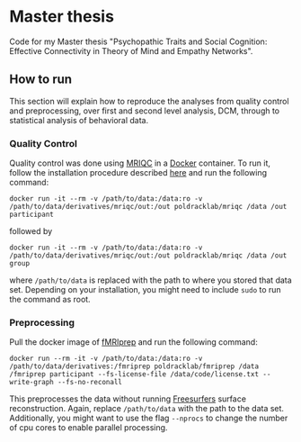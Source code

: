 # Master thesis

Code for my Master thesis "Psychopathic Traits and Social Cognition: Effective Connectivity in Theory of Mind and Empathy Networks". 

## How to run

This section will explain how to reproduce the analyses from quality control and preprocessing, over first and second level analysis, DCM, through to statistical analysis of behavioral data.

### Quality Control

Quality control was done using [MRIQC](https://mriqc.readthedocs.io/en/latest/) in a [Docker](https://www.docker.com/) container. To run it, follow the installation procedure described [here](https://mriqc.readthedocs.io/en/latest/docker.html) and run the following command:

`docker run -it --rm -v /path/to/data:/data:ro -v /path/to/data/derivatives/mriqc/out:/out poldracklab/mriqc /data /out participant`

followed by

`docker run -it --rm -v /path/to/data:/data:ro -v /path/to/data/derivatives/mriqc/out:/out poldracklab/mriqc /data /out group`

where `/path/to/data` is replaced with the path to where you stored that data set. Depending on your installation, you might need to include `sudo` to run the command as root.

### Preprocessing

Pull the docker image of [fMRIprep](https://fmriprep.org/en/stable/) and run the following command:

`docker run --rm -it -v /path/to/data:/data:ro -v /path/to/data/derivatives:/fmriprep poldracklab/fmriprep /data /fmriprep participant --fs-license-file /data/code/license.txt --write-graph --fs-no-reconall`

This preprocesses the data without running [Freesurfers](https://surfer.nmr.mgh.harvard.edu/) surface reconstruction. Again, replace `/path/to/data` with the path to the data set. Additionally, you might want to use the flag `--nprocs` to change the number of cpu cores to enable parallel processing.
